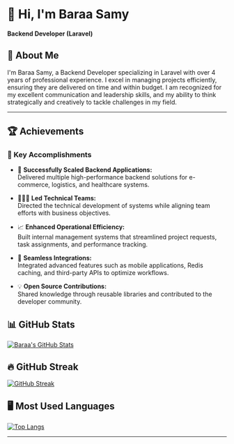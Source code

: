 # 👋 Hi, I'm Baraa Samy  
**Backend Developer (Laravel)**

## 📝 About Me  
I'm Baraa Samy, a Backend Developer specializing in Laravel with over 4 years of professional experience. I excel in managing projects efficiently, ensuring they are delivered on time and within budget. I am recognized for my excellent communication and leadership skills, and my ability to think strategically and creatively to tackle challenges in my field.

---

## 🏆 Achievements  

### 🚀 Key Accomplishments  
- 🌟 **Successfully Scaled Backend Applications:**  
  Delivered multiple high-performance backend solutions for e-commerce, logistics, and healthcare systems.  

- 🧑‍🤝‍🧑 **Led Technical Teams:**  
  Directed the technical development of systems while aligning team efforts with business objectives.  

- 📈 **Enhanced Operational Efficiency:**  
  Built internal management systems that streamlined project requests, task assignments, and performance tracking.  

- 🔗 **Seamless Integrations:**  
  Integrated advanced features such as mobile applications, Redis caching, and third-party APIs to optimize workflows.  

- 💡 **Open Source Contributions:**  
  Shared knowledge through reusable libraries and contributed to the developer community.  


## 📊 GitHub Stats  
[![Baraa's GitHub Stats](https://github-readme-stats.vercel.app/api?username=BaraaDev&show_icons=true&theme=radical)](https://github.com/BaraaDev)

## 🔥 GitHub Streak  
[![GitHub Streak](https://github-readme-streak-stats.herokuapp.com/?user=BaraaDev&theme=radical)](https://github.com/BaraaDev)

## 🖥️ Most Used Languages  
[![Top Langs](https://github-readme-stats.vercel.app/api/top-langs/?username=BaraaDev&layout=compact&theme=radical)](https://github.com/BaraaDev)

---

<!--
**BaraaDev/BaraaDev** is a ✨ _special_ ✨ repository because its `README.md` (this file) appears on your GitHub profile.

Here are some ideas to get you started:

- 🔭 I’m currently working on ...
- 🌱 I’m currently learning ...
- 👯 I’m looking to collaborate on ...
- 🤔 I’m looking for help with ...
- 💬 Ask me about ...
- 📫 How to reach me: ...
- 😄 Pronouns: ...
- ⚡ Fun fact: ...
-->
